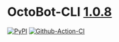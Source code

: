 # OctoBot-CLI [1.0.8](https://github.com/Drakkar-Software/OctoBot-CLI/blob/master/CHANGELOG.md)
[![PyPI](https://img.shields.io/pypi/v/OctoBot-CLI.svg)](https://pypi.python.org/pypi/OctoBot-CLI/)
[![Github-Action-CI](https://github.com/Drakkar-Software/OctoBot-CLI/workflows/OctoBot-CLI-CI/badge.svg)](https://github.com/Drakkar-Software/OctoBot-CLI/actions)
